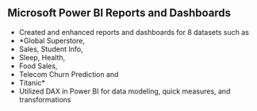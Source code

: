 ## Microsoft Power BI Reports and Dashboards
- Created and enhanced reports and dashboards for 8 datasets such as
- *Global Superstore,
- Sales, Student Info,
- Sleep, Health,
- Food Sales,
- Telecom Churn Prediction and
- Titanic* 
- Utilized DAX in Power BI for data modeling, quick measures, and transformations
